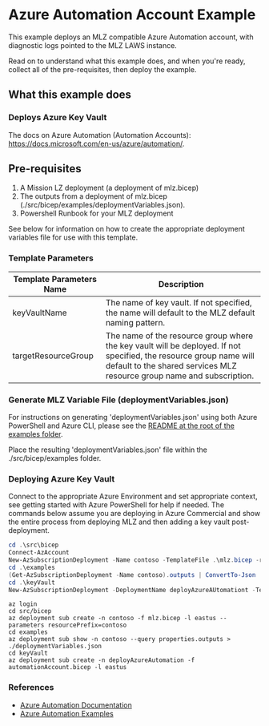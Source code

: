 # Azure Automation Account Example

This example deploys an  MLZ compatible Azure Automation account, with diagnostic logs pointed to the MLZ LAWS instance.

Read on to understand what this example does, and when you're ready, collect all of the pre-requisites, then deploy the example.

## What this example does

### Deploys Azure Key Vault

The docs on Azure Automation (Automation Accounts): <https://docs.microsoft.com/en-us/azure/automation/>.  

## Pre-requisites

1. A Mission LZ deployment (a deployment of mlz.bicep)
2. The outputs from a deployment of mlz.bicep (./src/bicep/examples/deploymentVariables.json).  
3. Powershell Runbook for your MLZ deployment

See below for information on how to create the appropriate deployment variables file for use with this template.

### Template Parameters

Template Parameters Name | Description
-----------------------| -----------
keyVaultName | The name of key vault.  If not specified, the name will default to the MLZ default naming pattern.  
targetResourceGroup | The name of the resource group where the key vault will be deployed.   If not specified, the resource group name will default to the shared services MLZ resource group name and subscription.

### Generate MLZ Variable File (deploymentVariables.json)

For instructions on generating 'deploymentVariables.json' using both Azure PowerShell and Azure CLI, please see the [README at the root of the examples folder](../README.md).

Place the resulting 'deploymentVariables.json' file within the ./src/bicep/examples folder.

### Deploying Azure Key Vault

Connect to the appropriate Azure Environment and set appropriate context, see getting started with Azure PowerShell for help if needed.  The commands below assume you are deploying in Azure Commercial and show the entire process from deploying MLZ and then adding a key vault post-deployment.

```PowerShell
cd .\src\bicep
Connect-AzAccount
New-AzSubscriptionDeployment -Name contoso -TemplateFile .\mlz.bicep -resourcePrefix 'contoso' -Location 'eastus'
cd .\examples
(Get-AzSubscriptionDeployment -Name contoso).outputs | ConvertTo-Json | Out-File -FilePath .\deploymentVariables.json
cd .\keyVault
New-AzSubscriptionDeployment -DeploymentName deployAzureAUtomationt -TemplateFile .\automationAccount.bicep -Location 'eastus'
```

```Azure CLI
az login
cd src/bicep
az deployment sub create -n contoso -f mlz.bicep -l eastus --parameters resourcePrefix=contoso
cd examples
az deployment sub show -n contoso --query properties.outputs > ./deploymentVariables.json
cd keyVault
az deployment sub create -n deployAzureAutomation -f automationAccount.bicep -l eastus
```

### References

* [Azure Automation Documentation](https://docs.microsoft.com/en-us/azure/automation/)
* [Azure Automation Examples](https://github.com/azureautomation/)
